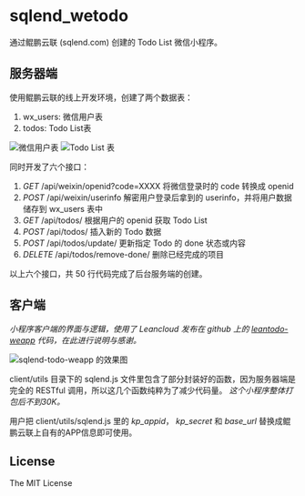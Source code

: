 # sqlend_wetodo
通过鲲鹏云联 (sqlend.com) 创建的 Todo List 微信小程序。

## 服务器端
使用鲲鹏云联的线上开发环境，创建了两个数据表：
1. wx_users: 微信用户表
2. todos: Todo List表

![微信用户表](https://app.sqlend.com/files/todo_list/todo1.png)
![Todo List 表](https://app.sqlend.com/files/todo_list/todo2.png)


同时开发了六个接口：
1. *GET*  /api/weixin/openid?code=XXXX   将微信登录时的 code 转换成 openid
2. *POST* /api/weixin/userinfo  解密用户登录后拿到的 userinfo，并将用户数据储存到 wx_users 表中
3. *GET*  /api/todos/ 根据用户的 openid 获取 Todo List
4. *POST* /api/todos/ 插入新的 Todo 数据
5. *POST* /api/todos/update/ 更新指定 Todo 的 done 状态或内容
6. *DELETE* /api/todos/remove-done/ 删除已经完成的项目

以上六个接口，共 50 行代码完成了后台服务端的创建。

## 客户端
*小程序客户端的界面与逻辑，使用了 Leancloud 发布在 github 上的 [leantodo-weapp](https://github.com/leancloud/leantodo-weapp) 代码，在此进行说明与感谢。*

![sqlend-todo-weapp 的效果图](https://app.sqlend.com/files/todo_list/todo3.jpg)

client/utils 目录下的 sqlend.js 文件里包含了部分封装好的函数，因为服务器端是完全的 RESTful 调用，所以这几个函数纯粹为了减少代码量。
*这个小程序整体打包后不到30K。*

用户把 client/utils/sqlend.js 里的 *kp_appid*， *kp_secret*  和 *base_url* 替换成鲲鹏云联上自有的APP信息即可使用。

## License
The MIT License
